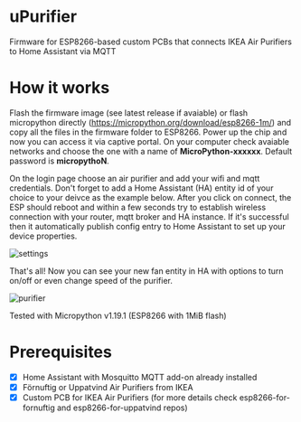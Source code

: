 # uPurifier
Firmware for ESP8266-based custom PCBs that connects IKEA Air Purifiers to Home Assistant via MQTT

# How it works

Flash the firmware image (see latest release if avaiable) or flash micropython directly (https://micropython.org/download/esp8266-1m/) and copy all the files in the firmware folder to ESP8266. Power up the chip and now you can access it via captive portal. On your computer check avaiable networks and choose the one with a name of **MicroPython-xxxxxx**. Default password is **micropythoN**.

On the login page choose an air purifier and add your wifi and mqtt credentials. Don't forget to add a Home Assistant (HA) entity id of your choice to your deivce as the example below. After you click on connect, the ESP should reboot and within a few seconds try to establish wireless connection with your router, mqtt broker and HA instance. If it's successful then it automatically publish config entry to Home Assistant to set up your device properties.

![settings](https://user-images.githubusercontent.com/44551566/223481337-2923b91a-d781-4323-ad16-ef498274ddf4.png)

That's all! Now you can see your new fan entity in HA with options to turn on/off or even change speed of the purifier.

![purifier](https://user-images.githubusercontent.com/44551566/227742622-75aa59dd-5e10-47a9-91a0-5de06286ad94.gif)

Tested with Micropython v1.19.1 (ESP8266 with 1MiB flash)

# Prerequisites

- [x] Home Assistant with Mosquitto MQTT add-on already installed
- [x] Förnuftig or Uppatvind Air Purifiers from IKEA
- [x] Custom PCB for IKEA Air Purifiers (for more details check esp8266-for-fornuftig and esp8266-for-uppatvind repos)
